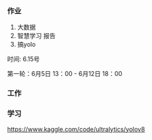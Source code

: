 ### 作业
1. 大数据
1. 智慧学习 报告
1. 搞yolo

时间: 6.15号

 第一轮：6月5日 13：00 - 6月12日 18：00

### 工作



### 学习


https://www.kaggle.com/code/ultralytics/yolov8




